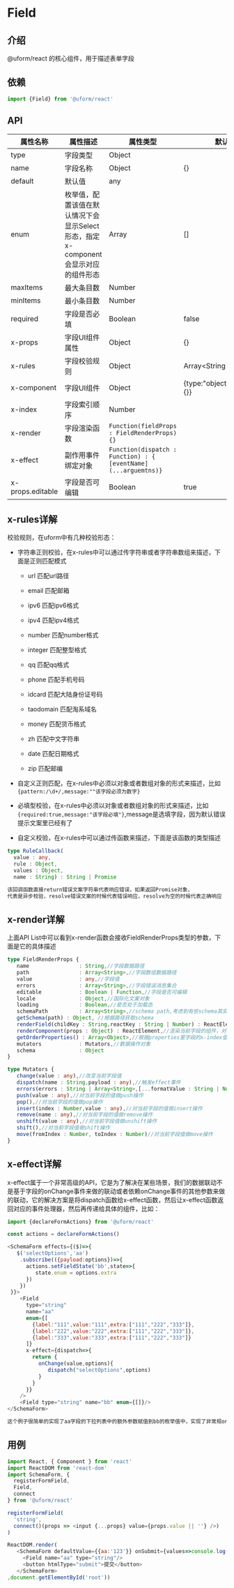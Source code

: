 # Field

## 介绍
@uform/react 的核心组件，用于描述表单字段

## 依赖
```javascript
import {Field} from '@uform/react'
```

## API
| 属性名称 | 属性描述 | 属性类型 | 默认值 |
| --- | --- | --- | --- |
| type | 字段类型 | Object |  |
| name | 字段名称 | Object | {} |
| default | 默认值 | any |  |
| enum | 枚举值，配置该值在默认情况下会显示Select形态，指定x-component会显示对应的组件形态 | Array<any> | [] |
| maxItems | 最大条目数 | Number |  |
| minItems | 最小条目数 | Number |  |
| required | 字段是否必填 | Boolean | false |
| x-props | 字段UI组件属性 | Object | {} |
| x-rules | 字段校验规则 | Object | Array<String | Object | Function> | String | Function |  |
| x-component | 字段UI组件 | Object | {type:"object",properties:{}} |
| x-index | 字段索引顺序 | Number |  |
| x-render | 字段渲染函数 | `Function(fieldProps : FieldRenderProps){}` |  |
| x-effect | 副作用事件绑定对象 | `Function(dispatch : Function) : {    [eventName](...arguemtns)}` |  |
| x-props.editable | 字段是否可编辑 | Boolean | true |


## x-rules详解
校验规则，在uform中有几种校验形态：
* 字符串正则校验，在x-rules中可以通过传字符串或者字符串数组来描述，下面是正则匹配模式

  * url 匹配url路径

  * email 匹配邮箱

  * ipv6 匹配ipv6格式

  * ipv4 匹配ipv4格式

  * number 匹配number格式

  * integer 匹配整型格式

  * qq 匹配qq格式

  * phone 匹配手机号码

  * idcard 匹配大陆身份证号码

  * taodomain 匹配淘系域名

  * money 匹配货币格式

  * zh 匹配中文字符串

  * date 匹配日期格式

  * zip 匹配邮编

* 自定义正则匹配，在x-rules中必须以对象或者数组对象的形式来描述，比如`{pattern:/\d+/,message:""该字段必须为数字}`

* 必填型校验，在x-rules中必须以对象或者数组对象的形式来描述，比如`{required:true,message:"该字段必填"}`,message是选填字段，因为默认错误提示文案里已经有了

* 自定义校验，在x-rules中可以通过传函数来描述，下面是该函数的类型描述

```typescript
type RuleCallback(
  value : any,
  rule : Object,
  values : Object,
  name : String) : String | Promise

该回调函数直接return错误文案字符串代表响应错误，如果返回Promise对象，
代表是异步校验，resolve错误文案的时候代表错误响应，resolve为空的时候代表正确响应
```


## x-render详解
上面API List中可以看到x-render函数会接收FieldRenderProps类型的参数，下面是它的具体描述

```typescript
type FieldRenderProps {
   name                : String,//字段数据路径
   path                : Array<String>,//字段数组数据路径
   value               : any,//字段值
   errors              : Array<String>,//字段错误消息集合
   editable            : Boolean | Function,//字段是否可编辑
   locale              : Object,//国际化文案对象
   loading             : Boolean,//是否处于加载态
   schemaPath          : Array<String>,//schema path,考虑到有些schema其实是不占数据路径的，所以这个路径是真实路径
   getSchema(path) : Object, //根据路径获取schema
   renderField(childKey : String,reactKey : String | Number) : ReactElement,//根据childKey渲染当前字段的子字段
   renderComponent(props : Object) : ReactElement,//渲染当前字段的组件，对于x-render来说，可以借助它快速实现渲染包装功能
   getOrderProperties() : Array<Object>,//根据properties里字段的x-index值求出排序后的properties
   mutators            : Mutators,//数据操作对象
   schema              : Object   
}

type Mutators {
   change(value : any),//改变当前字段值
   dispatch(name : String,payload : any),//触发effect事件
   errors(errors : String | Array<String>,[...formatValue : String | Number]),//设置当前字段的错误消息
   push(value : any),//对当前字段的值做push操作
   pop(),//对当前字段的值做pop操作
   insert(index : Number,value : any),//对当前字段的值做insert操作
   remove(name : any),//对当前字段的值做remove操作
   unshift(value : any),//对当前字段值做unshift操作
   shift(),//对当前字段值做shift操作
   move(fromIndex : Number, toIndex : Number)//对当前字段值做move操作
}
```


## x-effect详解
x-effect属于一个非常高级的API，它是为了解决在某些场景，我们的数据联动不是基于字段的onChange事件来做的联动或者依赖onChange事件的其他参数来做的联动，它的解决方案是将dispatch函数给x-effect函数，然后让x-effect函数返回对应的事件处理器，然后再传递给具体的组件，比如：

```javascript
import {declareFormActions} from '@uform/react'

const actions = declareFormActions()

<SchemaForm effects={($)=>{
   $('selectOptions','aa')
    .subscribe(({payload:options})=>{
      actions.setFieldState('bb',state=>{
         state.enum = options.extra
      })
    })
 }}>
    <Field 
      type="string" 
      name="aa"
      enum={[
        {label:"111",value:"111",extra:["111","222","333"]},
        {label:"222",value:"222",extra:["111","222","333"]},
        {label:"333",value:"333",extra:["111","222","333"]}
      ]}
      x-effect={dispatch=>{
        return {
          onChange(value,options){
             dispatch("selectOptions",options)
          }
        }
      }}
    />
    <Field type="string" name="bb" enum={[]}/>
</SchemaForm>

这个例子很简单的实现了aa字段的下拉列表中的额外参数赋值到bb的枚举值中，实现了非常规onChange的值联动
```

## 用例
```javascript
import React, { Component } from 'react'
import ReactDOM from 'react-dom'
import SchemaForm, {
  registerFormField,
  Field,  
  connect
} from '@uform/react'

registerFormField(
  'string',
  connect()(props => <input {...props} value={props.value || ''} />)
)

ReactDOM.render(
   <SchemaForm defaultValue={{aa:'123'}} onSubmit={values=>console.log(values)}>
     <Field name="aa" type="string"/>
     <button htmlType="submit">提交</button>
   </SchemaForm>
,document.getElementById('root'))
```
